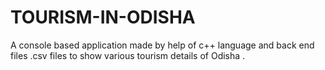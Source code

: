 # TOURISM-IN-ODISHA
A console based application made by help of c++ language and back end files .csv files to show various tourism details of Odisha .
